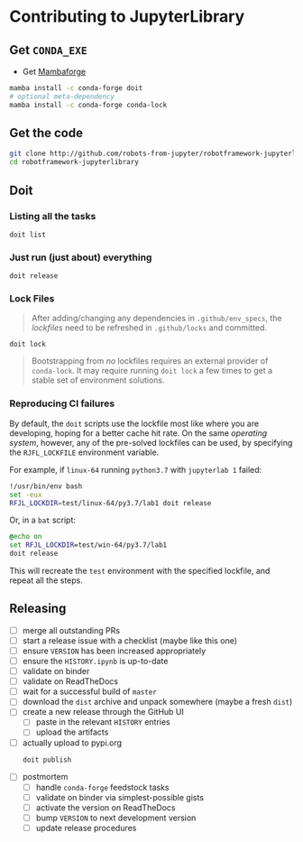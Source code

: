 # Contributing to JupyterLibrary

## Get `CONDA_EXE`

- Get [Mambaforge](https://github.com/conda-forge/miniforge)

```bash
mamba install -c conda-forge doit
# optional meta-dependency
mamba install -c conda-forge conda-lock
```

## Get the code

```bash
git clone http://github.com/robots-from-jupyter/robotframework-jupyterlibrary
cd robotframework-jupyterlibrary
```

## Doit

### Listing all the tasks

```shell
doit list
```

### Just run (just about) everything

```shell
doit release
```

### Lock Files

> After adding/changing any dependencies in `.github/env_specs`, the _lockfiles_
> need to be refreshed in `.github/locks` and committed.

```shell
doit lock
```

> Bootstrapping from _no_ lockfiles requires an external provider of
> `conda-lock`. It may require running `doit lock` a few times to get a stable
> set of environment solutions.

### Reproducing CI failures

By default, the `doit` scripts use the lockfile most like where you are
developing, hoping for a better cache hit rate. On the same _operating system_,
however, any of the pre-solved lockfiles can be used, by specifying the
`RJFL_LOCKFILE` environment variable.

For example, if `linux-64` running `python3.7` with `jupyterlab 1` failed:

```bash
!/usr/bin/env bash
set -eux
RFJL_LOCKDIR=test/linux-64/py3.7/lab1 doit release
```

Or, in a `bat` script:

```bat
@echo on
set RFJL_LOCKDIR=test/win-64/py3.7/lab1
doit release
```

This will recreate the `test` environment with the specified lockfile, and
repeat all the steps.

## Releasing

- [ ] merge all outstanding PRs
- [ ] start a release issue with a checklist (maybe like this one)
- [ ] ensure `VERSION` has been increased appropriately
- [ ] ensure the `HISTORY.ipynb` is up-to-date
- [ ] validate on binder
- [ ] validate on ReadTheDocs
- [ ] wait for a successful build of `master`
- [ ] download the `dist` archive and unpack somewhere (maybe a fresh `dist`)
- [ ] create a new release through the GitHub UI
  - [ ] paste in the relevant `HISTORY` entries
  - [ ] upload the artifacts
- [ ] actually upload to pypi.org
  ```bash
  doit publish
  ```
- [ ] postmortem
  - [ ] handle `conda-forge` feedstock tasks
  - [ ] validate on binder via simplest-possible gists
  - [ ] activate the version on ReadTheDocs
  - [ ] bump `VERSION` to next development version
  - [ ] update release procedures
